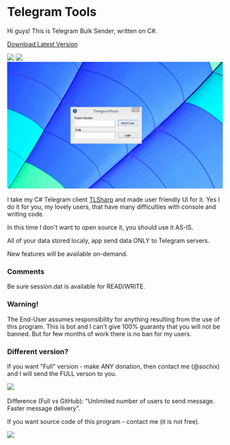 # Telegram Tools

Hi guys! This is Telegram Bulk Sender, written on C#. 

<a href="https://github.com/sochix/telegram-tools/raw/master/TelegramTools-1.0.0.zip">Download Latest Version</a>

<a href="https://www.paypal.me/IPirozhenko" title="Support project"><img src="https://img.shields.io/badge/Support%20project-paypal-brightgreen.svg"></a>
<a href="https://github.com/sochix/TLSharp" title="TLSharp"><img src="https://img.shields.io/badge/TLSharp-1.0.0.0-brightgreen.svg"></a>
<img src="demo.gif">

I take my C# Telegram client [TLSharp](https://github.com/sochix/TLSharp) and made user friendly UI for it. Yes I do it for you, my lovely users, that have many difficulties with console and writing code.

In this time I don't want to open source it, you should use it AS-IS.

All of your data stored localy, app send data ONLY to Telegram servers.

New features will be available on-demand.

### Comments
Be sure session.dat is available for READ/WRITE. 

### Warning!
The End-User assumes responsibility for anything resulting from the use of this program. This is bot and I can't give 100% guaranty that you will not be banned. But for few months of work there is no ban for my users.

### Different version?
If you want "Full" version - make ANY donation, then contact me (@sochix) and I will send the FULL verson to you.

<a href="https://www.paypal.me/IPirozhenko" title="Support project"><img src="https://img.shields.io/badge/Support%20project-paypal-brightgreen.svg"></a>

Difference (Full vs GitHub): "Unlimited number of users to send message. Faster message delivery".

If you want source code of this program - contact me (it is not free).

<img src="http://lionscrayons.com/upload/Shut-up-and-take-my-money.jpg">
